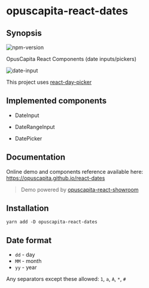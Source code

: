 # opuscapita-react-dates

## Synopsis

![npm-version](https://img.shields.io/npm/v/opuscapita-react-dates.svg?style=flat-square)

OpusCapita React Components (date inputs/pickers)

![date-input](https://raw.githubusercontent.com/OpusCapita/react-dates/f01f4a9e42be4de2f4ae9ced2eb63155fe6e866e/docs/DateInput.gif)

This project uses [react-day-picker](https://github.com/gpbl/react-day-picker)

## Implemented components

* DateInput

* DateRangeInput

* DatePicker

## Documentation

Online demo and components reference available here: https://opuscapita.github.io/react-dates

> Demo powered by [opuscapita-react-showroom](https://github.com/OpusCapitaBES/js-react-showroom-client)

## Installation

`yarn add -D opuscapita-react-dates`

## Date format

* `dd` - day
* `MM` - month
* `yy` - year

Any separators except these allowed: `1`, `a`, `A`, `*`, `#`
